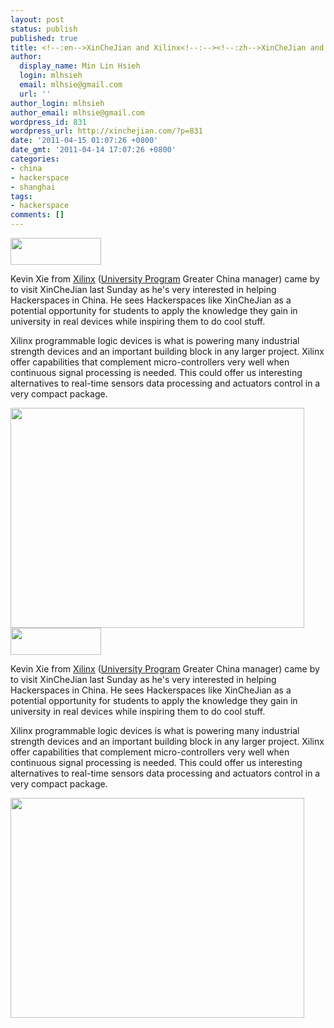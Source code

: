 ```yaml
---
layout: post
status: publish
published: true
title: <!--:en-->XinCheJian and Xilinx<!--:--><!--:zh-->XinCheJian and Xilinx<!--:-->
author:
  display_name: Min Lin Hsieh
  login: mlhsieh
  email: mlhsie@gmail.com
  url: ''
author_login: mlhsieh
author_email: mlhsie@gmail.com
wordpress_id: 831
wordpress_url: http://xinchejian.com/?p=831
date: '2011-04-15 01:07:26 +0800'
date_gmt: '2011-04-14 17:07:26 +0800'
categories:
- china
- hackerspace
- shanghai
tags:
- hackerspace
comments: []
---
```

<p><!--:en--><a href="http://china.xilinx.com"><img alt="" src="http://china.xilinx.com/images/xlogo_bg.gif" title="Xilinx Logo" class="alignnone" width="145" height="43" /></a></p>
<p>Kevin Xie from <a href="http://china.xilinx.com/">Xilinx</a> (<a href="http://china.xilinx.com/university/index.htm">University Program</a> Greater China manager) came by to visit XinCheJian last Sunday as he's very interested in helping Hackerspaces in China. He sees Hackerspaces like XinCheJian as a potential opportunity for students to apply the knowledge they gain in university in real devices while inspiring them to do cool stuff.  </p>
<p>Xilinx programmable logic devices is what is powering many industrial strength devices and an important building block in any larger project.  Xilinx offer capabilities that complement micro-controllers very well when continuous signal  processing is needed.  This could offer us interesting alternatives to real-time sensors data processing and actuators control in a very compact package.</p>
<p><a href="http://xinchejian.com/2011/04/15/xinchejian-and-xilinx/xilinx/" rel="attachment wp-att-834"><img src="http://xinchejian.com/wp-content/uploads/2011/04/Xilinx-533x400.jpg" alt="" title="Xilinx" width="470" height="352" class="alignnone size-large wp-image-834" /></a><br />
<!--:--><!--:zh--><a href="http://china.xilinx.com"><img alt="" src="http://china.xilinx.com/images/xlogo_bg.gif" title="Xilinx Logo" class="alignnone" width="145" height="43" /></a></p>
<p>Kevin Xie from <a href="http://china.xilinx.com/">Xilinx</a> (<a href="http://china.xilinx.com/university/index.htm">University Program</a> Greater China manager) came by to visit XinCheJian last Sunday as he's very interested in helping Hackerspaces in China. He sees Hackerspaces like XinCheJian as a potential opportunity for students to apply the knowledge they gain in university in real devices while inspiring them to do cool stuff.  </p>
<p>Xilinx programmable logic devices is what is powering many industrial strength devices and an important building block in any larger project.  Xilinx offer capabilities that complement micro-controllers very well when continuous signal  processing is needed.  This could offer us interesting alternatives to real-time sensors data processing and actuators control in a very compact package.</p>
<p><a href="http://xinchejian.com/2011/04/15/xinchejian-and-xilinx/xilinx/" rel="attachment wp-att-834"><img src="http://xinchejian.com/wp-content/uploads/2011/04/Xilinx-533x400.jpg" alt="" title="Xilinx" width="470" height="352" class="alignnone size-large wp-image-834" /></a><br />
<!--:--></p>
